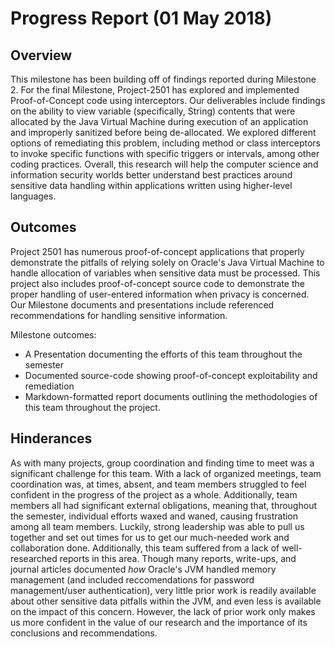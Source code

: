 # Progress Report (01 May 2018)
## Overview
This milestone has been building off of findings reported during Milestone 2. For the final Milestone, Project-2501 has explored and implemented Proof-of-Concept code using interceptors. Our deliverables include findings on the ability to view variable (specifically, String) contents that were allocated by the Java Virtual Machine during execution of an application and improperly sanitized before being de-allocated. We explored different options of remediating this problem, including method or class interceptors to invoke specific functions with specific triggers or intervals, among other coding practices. Overall, this research will help the computer science and information security worlds better understand best practices around sensitive data handling within applications written using higher-level languages.

## Outcomes
Project 2501 has numerous proof-of-concept applications that properly demonstrate the pitfalls of relying solely on Oracle's Java Virtual Machine to handle allocation of variables when sensitive data must be processed. This project also includes proof-of-concept source code to demonstrate the proper handling of user-entered information when privacy is concerned. Our Milestone documents and presentations include referenced recommendations for handling sensitive information.

Milestone outcomes:
* A Presentation documenting the efforts of this team throughout the semester
* Documented source-code showing proof-of-concept exploitability and remediation
* Markdown-formatted report documents outlining the methodologies of this team throughout the project.

## Hinderances

As with many projects, group coordination and finding time to meet was a significant challenge for this team. With a lack of organized meetings, team coordination was, at times, absent, and team members struggled to feel confident in the progress of the project as a whole. Additionally, team members all had significant external obligations, meaning that, throughout the semester, individual efforts waxed and waned, causing frustration among all team members. Luckily, strong leadership was able to pull us together and set out times for us to get our much-needed work and collaboration done.  Additionally, this team suffered from a lack of well-researched reports in this area. Though many reports, write-ups, and journal articles documented *how* Oracle's JVM handled memory management (and included reccomendations for password management/user authentication), very little prior work is readily available about other sensitive data pitfalls within the JVM, and even less is available on the impact of this concern. However, the lack of prior work only makes us more confident in the value of our research and the importance of its conclusions and recommendations.

